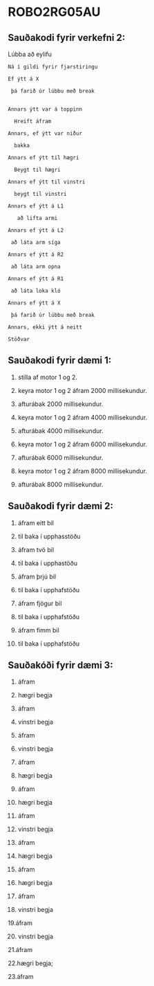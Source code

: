 # ROBO2RG05AU

## Sauðakodi fyrir verkefni 2:

Lúbba að eylifu
 
    Ná í gildi fyrir fjarstiringu
 
    Ef ýtt á X
     
     þá farið úr lúbbu með break
    
    
    Annars ýtt var á toppinn
    
      Hreift áfram
    
    Annars, ef ýtt var niður
    
      bakka
    
    Annars ef ýtt til hægri
  
      Beygt til hægri
     
    Annars ef ýtt til vinstri
    
      beygt til vinstri
     
    Annars ef ýtt á L1 
    
       að lifta armi 
       
    Annars ef ýtt á L2 
     
     að láta arm síga
     
    Annars ef ýtt á R2
    
     að láta arm opna
   
    Annars ef ýtt á R1
    
     að láta loka kló 
     
    Annars ef ýtt á X
     
     þá farið úr lúbbu með break
     
    Annars, ekki ýtt á neitt
 
    Stöðvar
    
     



## Sauðakodi fyrir dæmi 1:

1. stilla af motor 1 og 2.

2. keyra motor 1 og 2 áfram 2000 millisekundur.

3. afturábak 2000 millisekundur.

4. keyra motor 1 og 2 áfram 4000 millisekundur.

5. afturábak 4000 millisekundur.

6. keyra motor 1 og 2 áfram 6000 millisekundur.

7. afturábak 6000 millisekundur.

8. keyra motor 1 og 2 áfram 8000 millisekundur.

9. afturábak 8000 millisekundur.

## Sauðakodi fyrir dæmi 2:

1. áfram eitt bil

2. til baka í upphasstöðu

3. áfram tvö bil

4. til baka í upphastöðu

5. áfram þrjú bil

6. til baka í upphafstöðu

7. áfram fjögur bil

8. til baka í upphafstöðu

9. áfram fimm bil

10. til baka í upphafstöðu

## Sauðakóði fyrir dæmi 3:

1. áfram 

2. hægri begja

3. áfram  

4. vinstri begja

5. áfram

6. vinstri begja

7. áfram 

8. hægri begja

9. áfram

10. hægri begja

11. áfram 

12. vinstri begja

13. áfram 

14. hægri begja

15. áfram

16. hægri begja 

17. áfram 

18. vinstri begja 

19.áfram

20. vinstri begja 

21.áfram

22.hægri begja;

23.áfram 
